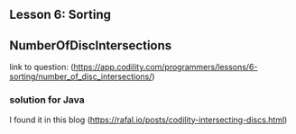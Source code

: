 ## Lesson 6: Sorting
## NumberOfDiscIntersections
link to question: (https://app.codility.com/programmers/lessons/6-sorting/number_of_disc_intersections/)

### solution for Java
I found it in this blog (https://rafal.io/posts/codility-intersecting-discs.html)
